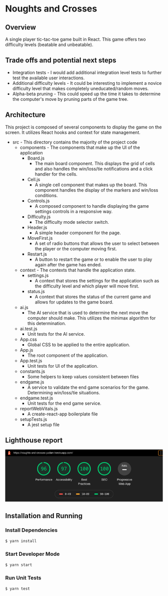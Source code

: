 # Noughts and Crosses

## Overview

A single player tic-tac-toe game built in React. This game offers two difficulty levels (beatable and unbeatable).

## Trade offs and potential next steps

- Integration tests - I would add additional integration level tests to further test the available user interactions.
- Additional difficulty levels - It could be interesting to implement a novice difficulty level that makes completely uneducated/random moves.
- Alpha-beta pruning - This could speed up the time it takes to determine the computer's move by pruning parts of the game tree.

## Architecture

This project is composed of several components to display the game on the screen. It utilizes React hooks and context for state management.

- src - This directory contains the majority of the project code
  - components - The components that make up the UI of the application
    - Board.js
      - The main board component. This displays the grid of cells and also handles the win/loss/tie notifications and a click handler for the cells.
    - Cell.js
      - A single cell component that makes up the board. This component handles the display of the markers and win/loss conditions.
    - Controls.js
      - A composed component to handle displaying the game settings controls in a responsive way.
    - Difficulty.js
      - The difficulty mode selector switch.
    - Header.js
      - A simple header component for the page.
    - MoveFirst.js
      - A set of radio buttons that allows the user to select between the player or the computer moving first.
    - Restart.js
      - A button to restart the game or to enable the user to play again after the game has ended.
  - context - The contexts that handle the application state.
    - settings.js
      - A context that stores the settings for the application such as the difficulty level and which player will move first.
    - status.js
      - A context that stores the status of the current game and allows for updates to the game board.
  - ai.js
    - The AI service that is used to determine the next move the computer should make. This utilizes the minimax algorithm for this determination.
  - ai.test.js
    - Unit tests for the AI service.
  - App.css
    - Global CSS to be applied to the entire application.
  - App.js
    - The root component of the application.
  - App.test.js
    - Unit tests for UI of the application.
  - constants.js
    - Some helpers to keep values consistent between files
  - endgame.js
    - A service to validate the end game scenarios for the game. Determining win/loss/tie situations.
  - endgame.test.js
    - Unit tests for the end game service.
  - reportWebVitals.js
    - A create-react-app boilerplate file
  - setupTests.js
    - A jest setup file

## Lighthouse report

![Lighthouse report](./lighthouse.png)

## Installation and Running

### Install Dependencies

```bash
$ yarn install
```

### Start Developer Mode

```bash
$ yarn start
```

### Run Unit Tests

```bash
$ yarn test
```
